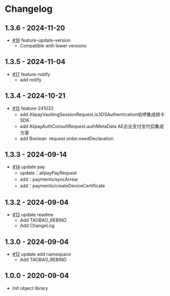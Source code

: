 # Changelog

## 1.3.6 - 2024-11-20
* [#18](https://github.com/alipay/global-open-sdk-php/pull/18) feature-update-version
  - Compatible with lower versions

## 1.3.5 - 2024-11-04
* [#17](https://github.com/alipay/global-open-sdk-php/pull/17) feature-notify
  - add notify

## 1.3.4 - 2024-10-21
* [#15](https://github.com/alipay/global-open-sdk-php/pull/15) feature-241022
  - add AlipayVaultingSessionRequest.is3DSAuthentication哈啰集成绑卡SDK
  - add AlipayAuthConsultRequest.authMetaData AE企业支付宝代扣集成方案
  - add Boolean  request.order.needDeclaration

## 1.3.3 - 2024-09-14
* [#14](https://github.com/alipay/global-open-sdk-php/pull/14)  update pay
  * update：alipayPayRequest 
  * add：payments/syncArrear 
  * add：payments/createDeviceCertificate

## 1.3.2 - 2024-09-04
* [#13](https://github.com/alipay/global-open-sdk-php/pull/13)  update readme
   * Add TAOBAO_REBIND
   * Add ChangeLog

## 1.3.0 - 2024-09-04
* [#12](https://github.com/alipay/global-open-sdk-php/pull/12)  update add namespace
   * Add TAOBAO_REBIND

## 1.0.0 - 2020-09-04
*  Init object library

